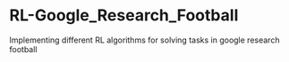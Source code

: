 # RL-Google_Research_Football
 Implementing different RL algorithms for solving tasks in google research football
